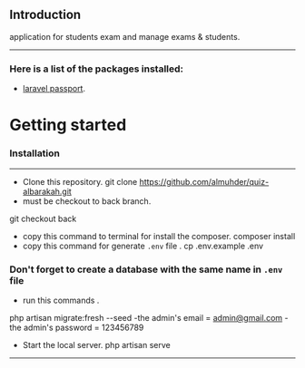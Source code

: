 ## Introduction
application for students exam and manage exams & students.
<hr> 

### Here is a list of the packages installed:
- [laravel passport](https://laravel.com/docs/9.x/passport).

# Getting started
### Installation
<hr> 


- Clone this repository.
git clone https://github.com/almuhder/quiz-albarakah.git
- must be checkout to back branch.
 
git checkout back
- copy this command to terminal for install the composer.
composer install
- copy this command for generate <code>.env</code> file .
cp .env.example .env 
### Don't forget to create a database with the same name in <code>.env</code> file
- run this commands .
 
php artisan migrate:fresh --seed
-the admin's email = admin@gmail.com
-the admin's password = 123456789
- Start the local server.
php artisan serve 

<hr>
